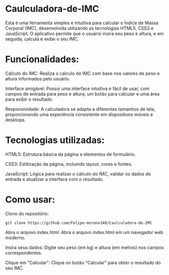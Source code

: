 # Caulculadora-de-IMC
Esta é uma ferramenta simples e intuitiva para calcular o Índice de Massa Corporal (IMC), desenvolvida utilizando as tecnologias HTML5, CSS3 e JavaScript. O aplicativo permite que o usuário insira seu peso e altura, e em seguida, calcula e exibe o seu IMC.

# Funcionalidades:

 Cálculo do IMC:
 Realiza o cálculo do IMC com base nos valores de peso e altura informados pelo usuário.
 
 Interface amigável:
 Possui uma interface intuitiva e fácil de usar, com campos de entrada para peso e altura, um botão para calcular e uma área para exibir o resultado.
 
 Responsividade:
 A calculadora se adapta a diferentes tamanhos de tela, proporcionando uma experiência consistente em dispositivos móveis e desktops.
    
# Tecnologias utilizadas:

HTML5: Estrutura básica da página e elementos de formulário.

CSS3: Estilização da página, incluindo layout, cores e fontes.

JavaScript: Lógica para realizar o cálculo do IMC, validar os dados de entrada e atualizar a interface com o resultado.

# Como usar:
Clone do repositório:

    git clone https://github.com/Felipe-moreno148/Caulculadora-de-IMC

Abra o arquivo index.html:
Abra o arquivo index.html em um navegador web moderno.

Insira seus dados:
Digite seu peso (em kg) e altura (em metros) nos campos correspondentes.

Clique em "Calcular":
Clique no botão "Calcular" para obter o resultado do seu IMC.


